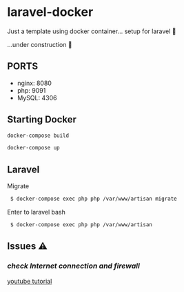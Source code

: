 # laravel-docker
Just a template using docker container... setup for laravel 🐳

...under construction 🚧

## PORTS
- nginx: 8080
- php:   9091
- MySQL: 4306

## Starting Docker
```bash
docker-compose build
```

```bash
docker-compose up
```

## Laravel
Migrate
```bash
 $ docker-compose exec php php /var/www/artisan migrate
```

Enter to laravel bash
```bash
 $ docker-compose exec php php /var/www/artisan 
```


## Issues ⚠
### _check Internet connection and firewall_
[youtube tutorial](https://www.youtube.com/watch?v=TARiQdUf3S0)

